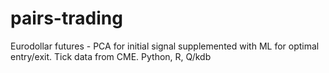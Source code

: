 # pairs-trading

Eurodollar futures - PCA for initial signal supplemented with ML for optimal entry/exit. Tick data from CME.
Python, R, Q/kdb
